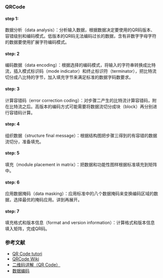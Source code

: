 ### QRCode

#### step 1:
数据分析（data analysis）：分析输入数据，根据数据决定要使用的QR码版本、容错级别和编码模式。低版本的QR码无法编码过长的数据，含有非数字字母字符的数据要使用扩展字符编码模式。

#### step: 2
编码数据（data encoding）：根据选择的编码模式，将输入的字符串转换成比特流，插入模式标识码（mode indicator）和终止标识符（terminator），把比特流切分成八比特的字节，加入填充字节来满足标准的数据字码数要求。

#### step: 3
计算容错码（error correction coding）：对步骤二产生的比特流计算容错码，附在比特流之后。高版本的编码方式可能需要将数据流切分成块（block）再分别进行容错码计算。

#### step: 4
组织数据（structure final message）：根据结构图把步骤三得到的有容错的数据流切分，准备填充。

#### step: 5
填充（module placement in matrix）：把数据和功能性图样根据标准填充到矩阵中。

#### step: 6
应用数据掩码（data masking）：应用标准中的八个数据掩码来变换编码区域的数据，选择最优的掩码应用。讲到再展开。

#### step: 7
填充格式和版本信息（format and version information）：计算格式和版本信息填入矩阵，完成QR码。

### 参考文献

* [QR Code tutori](https://www.thonky.com/qr-code-tutorial/)
* [QRCode Wiki](https://en.wikipedia.org/wiki/QR_code)
* [二维码详解（QR Code）](https://zhuanlan.zhihu.com/p/21463650)
* [数据编码](https://zhuanlan.zhihu.com/p/25432676)